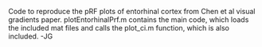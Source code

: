Code to reproduce the pRF plots of entorhinal cortex from Chen et al visual gradients 
paper. plotEntorhinalPrf.m contains the main code, which loads the included mat files 
and calls the plot_ci.m function, which is also included. -JG
